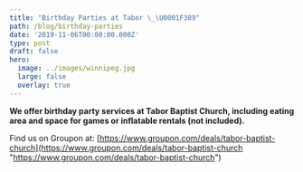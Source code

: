 ```yaml
---
title: "Birthday Parties at Tabor \_\U0001F389"
path: /blog/birthday-parties
date: '2019-11-06T00:00:00.000Z'
type: post
draft: false
hero:
  image: ../images/winnipeg.jpg
  large: false
  overlay: true
---
```

**We offer birthday party services at Tabor Baptist Church, including eating area and space for games or inflatable rentals (not included).**

Find us on Groupon at: [https://www.groupon.com/deals/tabor-baptist-church](https://www.groupon.com/deals/tabor-baptist-church "https://www.groupon.com/deals/tabor-baptist-church")